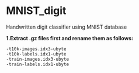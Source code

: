 # MNIST_digit
Handwritten digit classifier using MNIST database

**1.Extract .gz files first and rename them as follows:**
```
-t10k-images.idx3-ubyte
-t10k-labels.idx1-ubyte
-train-images.idx3-ubyte
-train-labels.idx1-ubyte
```
